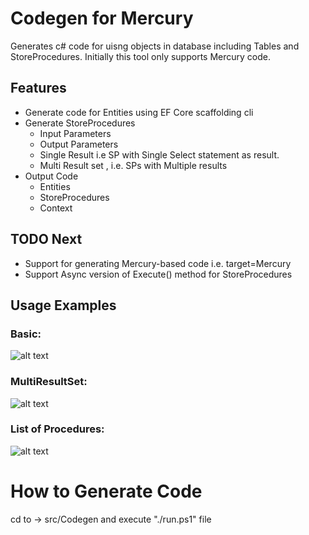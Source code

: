 # Codegen for Mercury

Generates c# code for uisng objects in database including Tables and StoreProcedures. Initially this tool only supports Mercury code.

## Features

- Generate code for Entities using EF Core scaffolding cli
- Generate StoreProcedures
  - Input Parameters
  - Output Parameters
  - Single Result i.e SP with Single Select statement as result.
  - Multi Result set , i.e. SPs with Multiple results
- Output Code
  - Entities
  - StoreProcedures
  - Context

## TODO Next

- Support for generating Mercury-based code i.e. target=Mercury
- Support Async version of Execute() method for StoreProcedures

## Usage Examples

### Basic:

![alt text](images/basic.png)

### MultiResultSet:

![alt text](images/multi.png)

### List of Procedures:

![alt text](images/list.png)

# How to Generate Code

cd to -> src/Codegen and execute "./run.ps1" file
